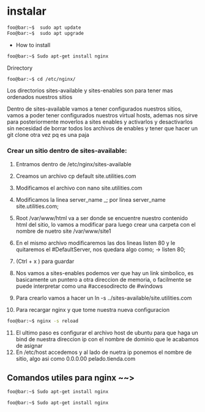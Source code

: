 # instalar

 
````bash
foo@bar:~$  sudo apt update  
Foo@bar:~$  sudo apt upgrade
````

* How to install
````bash
foo@bar:~$ Sudo apt-get install nginx
````

 Drirectory
````bash
foo@bar:~$ cd /etc/nginx/
````

Los directorios sites-available y sites-enables son para tener mas ordenados nuestros sitios

Dentro de sites-available vamos a tener configurados nuestros sitios, vamos a poder tener configurados nuestros virtual hosts, ademas nos sirve para posteriormente moverlos a sites enables y activarlos y desactivarlos sin necesidad de borrar todos los archivos de enables y tener que hacer un git clone otra vez pq es una paja

### Crear un sitio dentro de sites-available:

1. Entramos dentro de /etc/nginx/sites-available
2. Creamos un archivo cp default site.utilities.com 
3. Modificamos el archivo con nano site.utilities.com
4. Modificamos la linea server_name _; por linea server_name  site.utilities.com;
5. Root /var/www/html va a ser donde se encuentre nuestro contenido html del sitio, lo vamos a modificar para luego crear una carpeta con el nombre de nuetro site  /var/www/site1
6. En el mismo archivo modificaremos las dos lineas listen 80 y le quitaremos el #DefaultServer, nos quedara algo como;  -> listen 80;
7. (Ctrl + x ) para guardar
8. Nos vamos a sites-enables podemos ver que hay un link simbolico, es basicamente un puntero a otra direccion de memoria, o facilmente se puede interpretar como una #accesodirecto de #windows
9. Para crearlo vamos a hacer un ln -s ../sites-available/site.utilities.com

10. Para recargar nginx y que tome nuestra nueva configuracion
````bash
foo@bar:~$ nginx -s reload 
````

11. El ultimo paso es configurar el archivo host de ubuntu para que haga un bind de nuestra direccion ip con el nombre de dominio que le acabamos de asignar 
12. En /etc/host accedemos y al lado de nuetra ip ponemos el nombre de sitio, algo asi como 0.0.0.00 pelado.tienda.com

## Comandos utiles para nginx ~~>

````bash
foo@bar:~$ Sudo apt-get install nginx
````

````bash
foo@bar:~$ Sudo apt-get install nginx
````